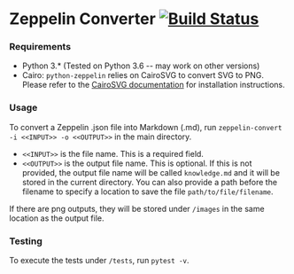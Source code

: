 # Zeppelin Converter [![Build Status](https://travis-ci.org/mozilla/python-zeppelin.svg?branch=master)](https://travis-ci.org/mozilla/python-zeppelin)

### Requirements

- Python 3.\* (Tested on Python 3.6 -- may work on other versions)
- Cairo: `python-zeppelin` relies on CairoSVG to convert SVG to PNG. Please refer to the [CairoSVG documentation](http://cairosvg.org/documentation/#installation) for installation instructions.

### Usage

To convert a Zeppelin .json file into Markdown (.md), run `zeppelin-convert -i <<INPUT>> -o <<OUTPUT>>` in the main directory.

- `<<INPUT>>` is the file name. This is a required field.
- `<<OUTPUT>>` is the output file name. This is optional. If this is not provided, the output file name will be called `knowledge.md` and it will be stored in the current directory. You can also provide a path before the filename to specify a location to save the file `path/to/file/filename`.

If there are png outputs, they will be stored under `/images` in the same location as the output file. 

### Testing

To execute the tests under `/tests`, run `pytest -v`. 
